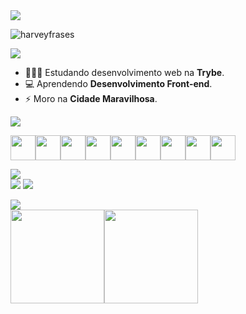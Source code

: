 <img src="https://img.shields.io/static/v1?label=olá&message=sou o Renan Freitas!&color=blue&style=for-the-badge&logo=github"/>

![harveyfrases](https://user-images.githubusercontent.com/109007554/182051038-84a54411-0f65-4538-a295-bd355da3c6d2.png)
<!--
**renanbfreitas/renanbfreitas** is a ✨ _special_ ✨ repository because its `README.md` (this file) appears on your GitHub profile.

### Olá pessoal 👋


Aqui estão algumas idéias para você começar:

-->
<img src="https://img.shields.io/static/v1?label=Bem Vindo&message=Meu Perfil no GitHub&color=yellow&style=for-the-badge&logo=github"/>

- 👨🏼‍🏫  Estudando desenvolvimento web na <strong>Trybe</strong>.
- 💻  Aprendendo <strong>Desenvolvimento Front-end</strong>.
- ⚡  Moro na <strong>Cidade Maravilhosa</strong>.

<img src="https://img.shields.io/static/v1?label=Habilidades Aprendidas&message=Ferramentas e Tecnologias&color=red&style=for-the-badge&logo=github"/>

<img src="https://cdn.jsdelivr.net/gh/devicons/devicon/icons/bash/bash-original.svg" width="40" height="40"/><img 
src="https://cdn.jsdelivr.net/gh/devicons/devicon/icons/git/git-original.svg" width="40" height="40"/><img src="https://cdn.jsdelivr.net/gh/devicons/devicon/icons/github/github-original.svg" width="40" height="40"/><img
src="https://cdn.jsdelivr.net/gh/devicons/devicon/icons/vscode/vscode-original.svg" width="40" height="40"/><img
src="https://cdn.jsdelivr.net/gh/devicons/devicon/icons/html5/html5-original.svg" width="40" height="40"/><img 
src="https://cdn.jsdelivr.net/gh/devicons/devicon/icons/css3/css3-original.svg" width="40" height="40"/><img 
src="https://cdn.jsdelivr.net/gh/devicons/devicon/icons/javascript/javascript-original.svg" width="40" height="40"/><img 
src="https://cdn.jsdelivr.net/gh/devicons/devicon/icons/bootstrap/bootstrap-original.svg" width="40" height="40"/><img 
src="https://cdn.jsdelivr.net/gh/devicons/devicon/icons/jest/jest-plain.svg" width="40" height="40"/>           

<img src="https://img.shields.io/static/v1?label=Como me encontrar&message=Contatos&color=orange&style=for-the-badge&logo=github"/>
<div>
<a href="https://www.instagram.com/renanbfreitas/" target="_blank"><img src="https://img.shields.io/badge/-Instagram-%23E4405F?style=for-the-badge&logo=instagram&logoColor=white" target="_blank"></a>
<a href="https://www.linkedin.com/in/renan-freitas-19390b116/" target="_blank"><img src="https://img.shields.io/badge/-LinkedIn-%230077B5?style=for-the-badge&logo=linkedin&logoColor=white" target="_blank"></a>   
</div>

<p></p>
<img src="https://img.shields.io/static/v1?label=Histórico até aqui&message=Aprendizados&color=blue&style=for-the-badge&logo=github"/>
<div>
<a href="https://github.com/renanbfreitas">
<img height="150em" src="https://github-readme-stats.vercel.app/api/top-langs/?username=renanbfreitas&layout=compact&langs_count=7&theme=dracula"/><img height="150em" src="https://github-readme-stats.vercel.app/api?username=renanbfreitas&show_icons=true&theme=dracula&include_all_commits=true&count_private=true"/>
</div>
